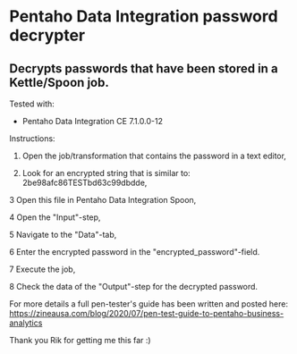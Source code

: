 # Pentaho Data Integration password decrypter #
## Decrypts passwords that have been stored in a Kettle/Spoon job. ##

Tested with:
- Pentaho Data Integration CE 7.1.0.0-12

Instructions:
1. Open the job/transformation that contains the password in a text editor,

2. Look for an encrypted string that is similar to: 2be98afc86TESTbd63c99dbdde,

3 Open this file in Pentaho Data Integration Spoon,

4 Open the "Input"-step,

5 Navigate to the "Data"-tab,

6 Enter the encrypted password in the "encrypted_password"-field.

7 Execute the job,

8 Check the data of the "Output"-step for the decrypted password.

For more details a full pen-tester's guide has been written and posted here: https://zineausa.com/blog/2020/07/pen-test-guide-to-pentaho-business-analytics

Thank you Rik for getting me this far :)
